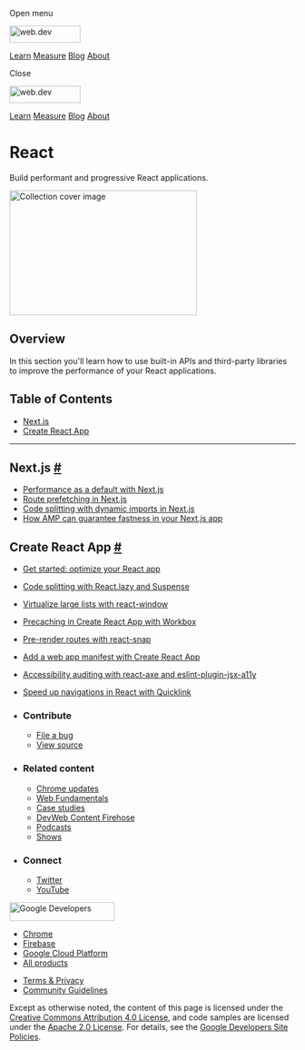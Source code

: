 <span class="w-tooltip w-tooltip--left">Open menu</span>

<a href="/" class="gc-analytics-event header-default__logo-link"><img src="/images/lockup.svg" alt="web.dev" class="header-default__logo" width="125" height="30" /></a>

<a href="/learn/" class="gc-analytics-event header-default__link">Learn</a> <a href="/measure/" class="gc-analytics-event header-default__link">Measure</a> <a href="/blog/" class="gc-analytics-event header-default__link">Blog</a> <a href="/about/" class="gc-analytics-event header-default__link">About</a>

<span class="w-tooltip">Close</span>

<a href="/" class="gc-analytics-event"><img src="/images/lockup.svg" alt="web.dev" class="drawer-default__logo" width="125" height="30" /></a>

<a href="/learn/" class="gc-analytics-event drawer-default__link">Learn</a> <a href="/measure/" class="gc-analytics-event drawer-default__link">Measure</a> <a href="/blog/" class="gc-analytics-event drawer-default__link">Blog</a> <a href="/about/" class="gc-analytics-event drawer-default__link">About</a>

React
=====

Build performant and progressive React applications.

<img src="https://web-dev.imgix.net/image/jxu1OdD7LKOGIDU7jURMpSH2lyK2/3A9YgY1kQmaTmILXiF1k.svg" alt="Collection cover image" class="w-masthead-path__image" width="330" height="220" />

Overview
--------

In this section you'll learn how to use built-in APIs and third-party libraries to improve the performance of your React applications.

Table of Contents
-----------------

-   <a href="#next.js" class="w-path-link">Next.js</a>
-   <a href="#create-react-app" class="w-path-link">Create React App</a>

------------------------------------------------------------------------

Next.js <a href="#next.js" class="w-headline-link">#</a>
--------------------------------------------------------

-   <a href="/performance-as-a-default-with-nextjs/" class="w-path-link">Performance as a default with Next.js</a>
-   <a href="/route-prefetching-in-nextjs/" class="w-path-link">Route prefetching in Next.js</a>
-   <a href="/code-splitting-with-dynamic-imports-in-nextjs/" class="w-path-link">Code splitting with dynamic imports in Next.js</a>
-   <a href="/how-amp-can-guarantee-fastness-in-your-nextjs-app/" class="w-path-link">How AMP can guarantee fastness in your Next.js app</a>

Create React App <a href="#create-react-app" class="w-headline-link">#</a>
--------------------------------------------------------------------------

-   <a href="/get-started-optimize-react/" class="w-path-link">Get started: optimize your React app</a>
-   <a href="/code-splitting-suspense/" class="w-path-link">Code splitting with React.lazy and Suspense</a>
-   <a href="/virtualize-long-lists-react-window/" class="w-path-link">Virtualize large lists with react-window</a>
-   <a href="/precache-with-workbox-react/" class="w-path-link">Precaching in Create React App with Workbox</a>
-   <a href="/prerender-with-react-snap/" class="w-path-link">Pre-render routes with react-snap</a>
-   <a href="/add-manifest-react/" class="w-path-link">Add a web app manifest with Create React App</a>
-   <a href="/accessibility-auditing-react/" class="w-path-link">Accessibility auditing with react-axe and eslint-plugin-jsx-a11y</a>
-   <a href="/quicklink/" class="w-path-link">Speed up navigations in React with Quicklink</a>

-   ### Contribute

    -   <a href="https://github.com/GoogleChrome/web.dev/issues/new?assignees=&amp;labels=bug&amp;template=bug_report.md&amp;title=" class="w-footer__linkbox-link">File a bug</a>
    -   <a href="https://github.com/googlechrome/web.dev" class="w-footer__linkbox-link">View source</a>

-   ### Related content

    -   <a href="https://blog.chromium.org/" class="w-footer__linkbox-link">Chrome updates</a>
    -   <a href="https://developers.google.com/web/" class="w-footer__linkbox-link">Web Fundamentals</a>
    -   <a href="https://developers.google.com/web/showcase/" class="w-footer__linkbox-link">Case studies</a>
    -   <a href="https://devwebfeed.appspot.com/" class="w-footer__linkbox-link">DevWeb Content Firehose</a>
    -   <a href="/podcasts/" class="w-footer__linkbox-link">Podcasts</a>
    -   <a href="/shows/" class="w-footer__linkbox-link">Shows</a>

-   ### Connect

    -   <a href="https://www.twitter.com/ChromiumDev" class="w-footer__linkbox-link">Twitter</a>
    -   <a href="https://www.youtube.com/user/ChromeDevelopers" class="w-footer__linkbox-link">YouTube</a>

<a href="https://developers.google.com/" class="w-footer__utility-logo-link"><img src="/images/lockup-color.png" alt="Google Developers" class="w-footer__utility-logo" width="185" height="33" /></a>

-   <a href="https://developer.chrome.com/" class="w-footer__utility-link">Chrome</a>
-   <a href="https://firebase.google.com/" class="w-footer__utility-link">Firebase</a>
-   <a href="https://cloud.google.com/" class="w-footer__utility-link">Google Cloud Platform</a>
-   <a href="https://developers.google.com/products" class="w-footer__utility-link">All products</a>

<!-- -->

-   <a href="https://policies.google.com/" class="w-footer__utility-link">Terms &amp; Privacy</a>
-   <a href="/community-guidelines/" class="w-footer__utility-link">Community Guidelines</a>

Except as otherwise noted, the content of this page is licensed under the [Creative Commons Attribution 4.0 License](https://creativecommons.org/licenses/by/4.0/), and code samples are licensed under the [Apache 2.0 License](https://www.apache.org/licenses/LICENSE-2.0). For details, see the [Google Developers Site Policies](https://developers.google.com/terms/site-policies).

